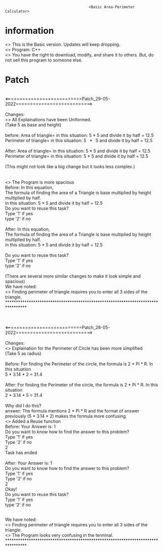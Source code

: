                                           <Basic Area-Perimeter Calculator> 
# information                                                  
  <> This is the Basic version. Updates will keep dropping. <br />
  <> Program: C++ <br />
  <> You have the right to download, modify, and share it to others. But, do not sell this program to someone else. <br />

  
 
# Patch
<br /> <===========================Patch_29-05-2022===========================> <br /> <br />
  Changes: <br />
    <> All Explainations have been Uniformed. <br />
      (Take 5 as base and height) <br /> <br />
      before: Area of triangle= in this situation: 5 * 5 and divide it by half = 12.5 <br />
              Perimeter of triangle= in this situation: 5&ensp; * &ensp;5 and divide it by half = 12.5 <br />
      <br /> After: Area of triangle= in this situation: 5  *  5 and divide it by half = 12.5 <br />
             Perimeter of triangle=   in this situation: 5  *  5 and divide it by half = 12.5 <br />
              <br /> (This might not look like a big change but it looks less complex.)  <br /> <br /> <br /> 
    <> The Program is more spacious <br />
      Before: In this equation,  <br />
        The formula of finding the area of a Triangle is base multiplied by height multiplied by half. <br />
        in this situation: 5 * 5 and divide it by half = 12.5 <br /> 
        Do you want to reuse this task? <br />
        Type '1' if yes <br /> 
        type '2' if no <br />
      <br /> After: In this equation,  <br />
        The formula of finding the area of a Triangle is base multiplied by height multiplied by half. <br />
        in this situation: 5 * 5 and divide it by half = 12.5 <br /> <br />
        Do you want to reuse this task? <br /> 
        Type '1' if yes <br /> 
        type '2' if no <br /> <br /> 
        (There are several more similar changes to make it look simple and spacious) <br /> 
        We have noted: <br />
    <> Finding perimeter of triangle requires you to enter all 3 sides of the triangle. <br />
        ********************************************************************************* <br />  <br /> 

<br /> <===========================Patch_28-05-2022===========================> <br /> <br />
  Changes: <br />
    <> Explaination for the Perimeter of Circle has been more simplified <br />
        (Take 5 as radius) <br /> <br />
       Before: For finding the Perimeter of the circle, the formula is 2 * Pi * R. In this situation <br />
                5 * 3.14 * 2 = 31.4 <br /> <br />
       After:  For finding the Perimeter of the circle, the formula is 2 * Pi * R. In this situation <br />
                2 * 3.14 * 5 = 31.4 <br /> <br />
       Why did I do this? <br />
       answer: The formula mentions 2 * Pi * R and the format of answer previously (5 * 3.14 * 2) makes the formula more confusing. <br />
    <> Added a Reuse function <br />
      Before: Your Answer is: 1 <br />
      Do you want to know how to find the answer to this problem? <br />
      Type '1' if yes <br />
      Type '2' if no <br />
      2 <br />
      Task has ended <br /> <br />
      After: Your Answer is: 1  <br />
      Do you want to know how to find the answer to this problem? <br />
      Type '1' if yes <br />
      Type '2' if no <br />
      2 <br />
      Okay! <br />
      Do you want to reuse this task? <br />
      Type '1' if yes <br /> 
      type '2' if no <br /> <br /> 

  We have noted: <br />
    <> Finding perimeter of triangle requires you to enter all 3 sides of the triangle. <br />
    <> The Program looks very confusing in the terminal. <br />
      ********************************************************************************* 


